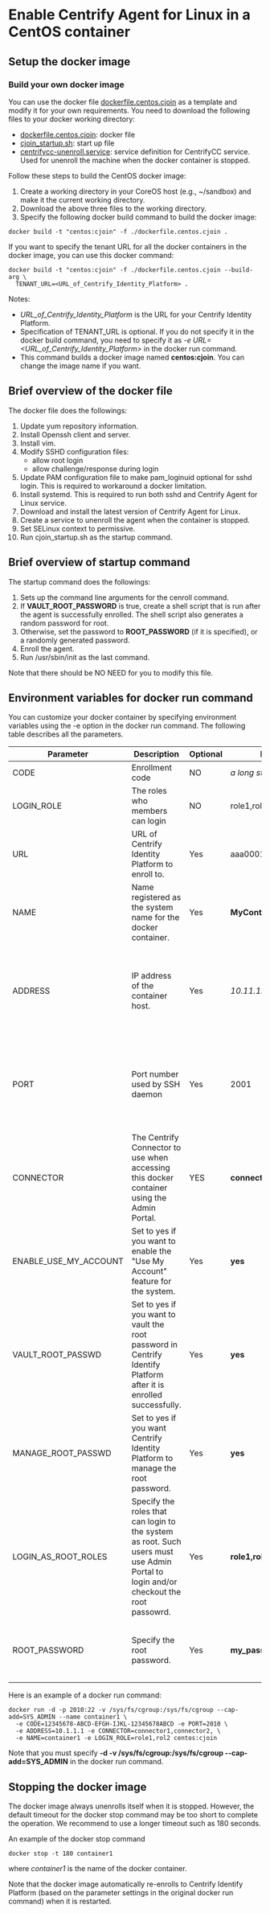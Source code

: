 # Enable Centrify Agent for Linux in a CentOS container

## Setup the docker image
<!--
### Use pre-built docker image
You can just download the pre-built docker image from docker hub and follows these steps to set up the docker image:
* gunzip centos_base.tar.gz
* docker load --input centos_base.tar

A random password is generated for root when the docker image is run.  You can override it by specifying *-e ROOT_PASSWORD=\<root_password\>* in the docker command.

-->
### Build your own docker image
You can use the docker file [dockerfile.centos.cjoin](dockerfile.centos.cjoin) as a template and modify it for your own requirements.  You need to download the following files to your docker working directory:
* [dockerfile.centos.cjoin](dockerfile.centos.cjoin): docker file
* [cjoin_startup.sh](cjoin_startup.sh): start up file
* [centrifycc-unenroll.service](centrifycc-unenroll.service): service definition for CentrifyCC service.  Used for unenroll the machine when the docker container is stopped.

Follow these steps to build the CentOS docker image:
1. Create a working directory in your CoreOS host (e.g., ~/sandbox) and make it the current working directory.
1. Download the above three files to the working directory.
1. Specify the following docker build command to build the docker image:
```
docker build -t "centos:cjoin" -f ./dockerfile.centos.cjoin .
```
  If you want to specify the tenant URL for all the docker containers in the docker image, you can use this docker command:
```
docker build -t "centos:cjoin" -f ./dockerfile.centos.cjoin --build-arg \
  TENANT_URL=<URL_of_Centrify_Identity_Platform> .
```
Notes:
  * *URL_of_Centrify_Identity_Platform* is the URL for your Centrify Identity Platform.
  * Specification of TENANT_URL is optional.  If you do not specify it in the docker build command, you need to specify it as *-e URL=\<URL_of_Centrify_Identity_Platform\>* in the docker run command.
  * This command builds a docker image named **centos:cjoin**.  You can change the image name if you want.

## Brief overview of the docker file
The docker file does the followings:
1. Update yum repository information.
1. Install Openssh client and server.
1. Install vim.
1. Modify SSHD configuration files:
    * allow root login
    * allow challenge/response during login
1. Update PAM configuration file to make pam_loginuid optional for sshd login.  This is required to workaround a docker limitation.
1. Install systemd.  This is required to run both sshd and Centrify Agent for Linux service.
1. Download and install the latest version of Centrify Agent for Linux.
1. Create a service to unenroll the agent when the container is stopped.
1. Set SELinux context to permissive.
1. Run cjoin_startup.sh as the startup command.

## Brief overview of startup command
The startup command does the followings:
1. Sets up the command line arguments for the cenroll command.
1. If **VAULT_ROOT_PASSWORD** is true, create a shell script that is run after the agent is successfully enrolled. The shell script also generates a random password for root.
1. Otherwise, set the password to **ROOT_PASSWORD** (if it is specified), or a randomly generated password.
1. Enroll the agent.
1. Run /usr/sbin/init as the last command.

Note that there should be NO NEED for you to modify this file.

## Environment variables for docker run command
You can customize your docker container by specifying environment variables using the -e option in the docker run command.  The following table describes all the parameters.

| Parameter | Description | Optional | Example | Comments |
| --- | --- | --- | --- | --- |
| CODE | Enrollment code | NO | *a long string* | |
| LOGIN_ROLE | The roles who members can login | NO | role1,role2 | separate roles by comma |
| URL | URL of Centrify Identity Platform to enroll to. | Yes | aaa0001.centrify.com | You must specify this if it is NOT specified when the docker image is built. | 
| NAME | Name registered as the system name for the docker container. | Yes | **MyContainer** | Default: the docker instance ID is used |
| ADDRESS | IP address of the container host. | Yes | *10.11.1.1* | You must specify this if you want users to login using the Admin Portal.  This IP address must be reachable from the Centrify connector specified in the **CONNECTOR** parameter. |
| PORT | Port number used by SSH daemon | Yes | 2001 | Default: 22.  Note: If you specify the ADDRESS parameter, you should specify a different value for this parameter since the docker container shares the same IP address as the container host. |
| CONNECTOR | The Centrify Connector to use when accessing this docker container using the Admin Portal. | YES | **connector1,connector2** | Default: any Centrify Connector will be used.  If you need to specify multiple connectors, separate them by commas. |
| ENABLE_USE_MY_ACCOUNT | Set to yes if you want to enable the "Use My Account" feature for the system. | Yes | **yes** | The startup command automatically downloads the ssh public key and make other modifications on the system. |
| VAULT_ROOT_PASSWD | Set to yes if you want to vault the root password in Centrify Identify Platform after it is enrolled successfully.   | Yes | **yes** | A random password will be generated and vaulted for root. |
| MANAGE_ROOT_PASSWD | Set to yes if you want Centrify Identity Platform to manage the root password. | Yes | **yes** | Only relevant if **VAULT_ROOT_PASSWD** is yes. |
| LOGIN_AS_ROOT_ROLES | Specify the roles that can login to the system as root.  Such users must use Admin Portal to login and/or checkout the root passowrd. | Yes | **role1,role2** | Only relevant if **VAULT_ROOT_PASSWD** is yes.  If you need to specify multiple roles, separate them by commas. |
| ROOT_PASSWORD | Specify the root password. | Yes | **my_password** | Relevant only if **VAULT_ROOT_PASSWD** is not yes.   If not specified, a random password will be generated for root. |

Here is an example of a docker run command:
```
docker run -d -p 2010:22 -v /sys/fs/cgroup:/sys/fs/cgroup --cap-add=SYS_ADMIN --name container1 \
  -e CODE=12345678-ABCD-EFGH-IJKL-12345678ABCD -e PORT=2010 \
  -e ADDRESS=10.1.1.1 -e CONNECTOR=connector1,connector2, \
  -e NAME=container1 -e LOGIN_ROLE=role1,rol2 centos:cjoin
```
Note that you must specify **-d -v /sys/fs/cgroup:/sys/fs/cgroup --cap-add=SYS_ADMIN** in the docker run command.

## Stopping the docker image

The docker image always unenrolls itself when it is stopped.  However, the default timeout for the docker stop command may be too short to complete the operation.  We recommend to use a longer timeout such as 180 seconds.

An example of the docker stop command
```
docker stop -t 180 container1
```
where *container1* is the name of the docker container.

Note that the docker image automatically re-enrolls to Centrify Identify Platform (based on the parameter settings in the original docker run command) when it is restarted.
